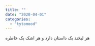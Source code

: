 ```yaml
---
title: ""
date: "2020-04-01"
categories: 
  - "tytomood"
---
```


هر لبخند یک داستان دارد و هر اشک یک خاطره
